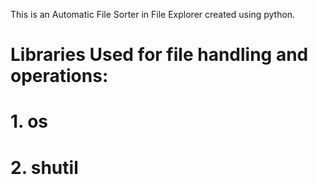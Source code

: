 This is an Automatic File Sorter in File Explorer created using python.
# Libraries Used for file handling and operations:
# 1. os 
# 2. shutil 

